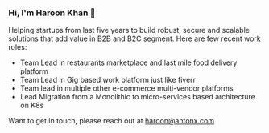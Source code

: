 <!-- <img align="right" src="https://github.com/kmt901/kmt901/blob/master/kaya_illustration.PNG" alt="Illustration of Kaya speaking at a conference with coding bubbles in background" width=350px height=465px/> -->

### Hi, I'm Haroon Khan 👋

Helping startups from last five years to build robust, secure and scalable solutions that add value in B2B and B2C segment. Here are few recent work roles:

- Team Lead in restaurants marketplace and last mile food delivery platform
- Team Lead in Gig based work platform just like fiverr
- Team lead in multiple other e-commerce multi-vendor platforms
- Lead Migration from a Monolithic to micro-services based architecture on K8s

Want to get in touch, please reach out at haroon@antonx.com
